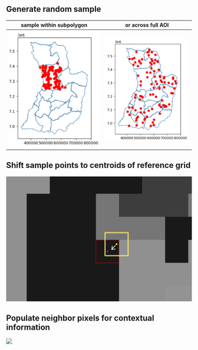 # 

## Generate random sample
sample within subpolygon   | or across full AOI
:-------------------------:|:-------------------------:
![](images/sample_pts1.png)  |  ![](images/sample_pts2.png) 

## Shift sample points to centroids of reference grid
![](images/shift_sample_pts.png)

## Populate neighbor pixels for contextual information
![](sample_neighborhood.png)